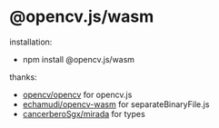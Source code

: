 # @opencv.js/wasm

installation:
* npm install @opencv.js/wasm

thanks:
* [opencv/opencv](https://github.com/opencv/opencv) for opencv.js
* [echamudi/opencv-wasm](https://github.com/echamudi/opencv-wasm) for separateBinaryFile.js
* [cancerberoSgx/mirada](https://github.com/cancerberoSgx/mirada) for types
